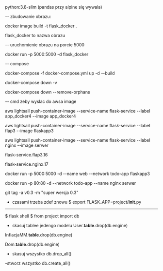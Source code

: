 python:3.8-slim (pandas przy alpine się wywala)


--
zbudowanie obrazu:

docker image build -t flask_docker . 

flask_docker to nazwa obrazu 

--
uruchomienie obrazu na porcie 5000

docker run -p 5000:5000 -d flask_docker

-- compose

docker-compose -f docker-compose.yml up -d --build

 docker-compose down -v

 docker-compose down --remove-orphans

--
cmd zeby wyslac do awsa image

aws lightsail push-container-image --service-name flask-service --label app_docker4 --image app_docker4

aws lightsail push-container-image --service-name flask-service --label flap3 --image flaskapp3

aws lightsail push-container-image --service-name flask-service --label nginx --image serwer



flask-service.flap3.16

flask-service.nginx.17

docker run -p 5000:5000 -d  --name web --network todo-app flaskapp3

docker run -p 80:80 -d --network todo-app --name nginx serwer


git tag -a v0.3 -m "super wersja 0.3"



- czasami trzeba zdef znowu 
$ export FLASK_APP=project/__init__.py


---------------------

$ flask shell
$ from project import db

- skasuj tablee jedengo modelu
User.__table__.drop(db.engine)

InflacjaMM.__table__.drop(db.engine)

Dom.__table__.drop(db.engine)

- skasuj wszystko
db.drop_all()

-stworz wszystko
db.create_all()